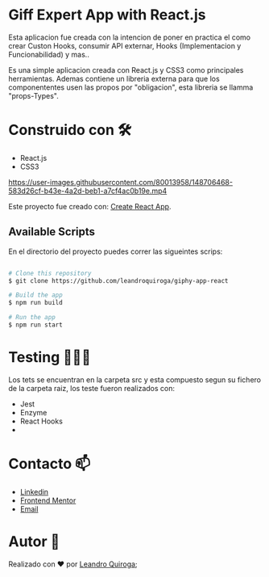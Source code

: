 # Giff Expert App with React.js

Esta aplicacion fue creada con la intencion de poner en practica el como crear Custon Hooks, consumir API externar, Hooks (Implementacion y Funcionabilidad) y mas.. 

Es una simple aplicacion creada con React.js y CSS3 como principales herramientas. Ademas contiene un libreria externa para que los componententes usen las propos por "obligacion", esta libreria se llamma "props-Types". 

# Construido con 🛠️
* React.js
* CSS3



https://user-images.githubusercontent.com/80013958/148706468-583d26cf-b43e-4a2d-beb1-a7cf4ac0b19e.mp4



Este proyecto fue creado con: [Create React App](https://github.com/facebook/create-react-app).

## Available Scripts

En el directorio del proyecto puedes correr las sigueintes scrips:

```bash

# Clone this repository
$ git clone https://github.com/leandroquiroga/giphy-app-react

# Build the app
$ npm run build

# Run the app
$ npm run start

```
# Testing 👨🏻‍🔬

Los tets se encuentran en la carpeta src y esta compuesto segun su fichero de la carpeta raiz, los teste fueron realizados con:
* Jest
* Enzyme
* React Hooks
* 
# Contacto 📫
- [Linkedin](https://www.linkedin.com/in/leanquiroga95/)
- [Frontend Mentor](https://www.frontendmentor.io/profile/leandroquiroga)
- [Email](mailto:leandroquiroga9514@gmail.com)

# Autor 👤
Realizado con ❤️ por [Leandro Quiroga](https://github.com/leandroquiroga);
